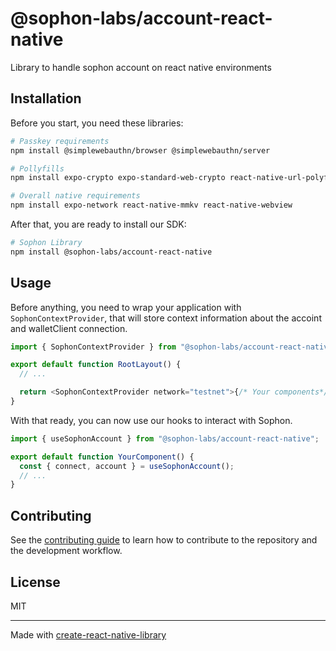 # @sophon-labs/account-react-native

Library to handle sophon account on react native environments

## Installation

Before you start, you need these libraries:

```sh
# Passkey requirements
npm install @simplewebauthn/browser @simplewebauthn/server

# Pollyfills
npm install expo-crypto expo-standard-web-crypto react-native-url-polyfill text-encoding-polyfill

# Overall native requirements
npm install expo-network react-native-mmkv react-native-webview
```

After that, you are ready to install our SDK:

```sh
# Sophon Library
npm install @sophon-labs/account-react-native
```

## Usage

Before anything, you need to wrap your application with `SophonContextProvider`, that will store context information about the accoint and walletClient connection.

```ts
import { SophonContextProvider } from "@sophon-labs/account-react-native";

export default function RootLayout() {
  // ...

  return <SophonContextProvider network="testnet">{/* Your components*/}</SophonContextProvider>;
}
```

With that ready, you can now use our hooks to interact with Sophon.

```ts
import { useSophonAccount } from "@sophon-labs/account-react-native";

export default function YourComponent() {
  const { connect, account } = useSophonAccount();
  // ...
}
```

## Contributing

See the [contributing guide](CONTRIBUTING.md) to learn how to contribute to the repository and the development workflow.

## License

MIT

---

Made with [create-react-native-library](https://github.com/callstack/react-native-builder-bob)
